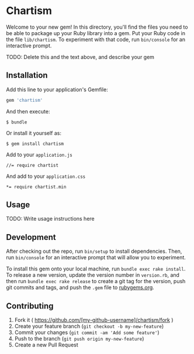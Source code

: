 # Chartism

Welcome to your new gem! In this directory, you'll find the files you need to be able to package up your Ruby library into a gem. Put your Ruby code in the file `lib/chartism`. To experiment with that code, run `bin/console` for an interactive prompt.

TODO: Delete this and the text above, and describe your gem

## Installation

Add this line to your application's Gemfile:

```ruby
gem 'chartism'
```

And then execute:

    $ bundle

Or install it yourself as:

    $ gem install chartism

Add to your `application.js`

```
//= require chartist
```

And add to your `application.css`

```
*= require chartist.min
```

## Usage

TODO: Write usage instructions here

## Development

After checking out the repo, run `bin/setup` to install dependencies. Then, run `bin/console` for an interactive prompt that will allow you to experiment. 

To install this gem onto your local machine, run `bundle exec rake install`. To release a new version, update the version number in `version.rb`, and then run `bundle exec rake release` to create a git tag for the version, push git commits and tags, and push the `.gem` file to [rubygems.org](https://rubygems.org).

## Contributing

1. Fork it ( https://github.com/[my-github-username]/chartism/fork )
2. Create your feature branch (`git checkout -b my-new-feature`)
3. Commit your changes (`git commit -am 'Add some feature'`)
4. Push to the branch (`git push origin my-new-feature`)
5. Create a new Pull Request
